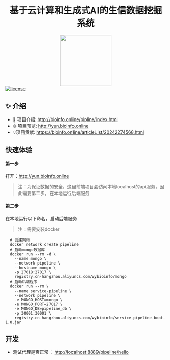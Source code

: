 

<h1 align="center">基于云计算和生成式AI的生信数据挖掘系统</h1>



<div align="center">
  <a href="https://bioinfo.online/pipline/index.html">	<img src="https://bioinfo.online/logo.svg"  style="    width: 10rem;"></a>
</div>

<a href="https://github.com/WinmezzZ/react-antd-admin/blob/master/LICENSE">
  <img src="https://img.shields.io/github/license/mashape/apistatus.svg" alt="license">
</a>

## ✨ 介绍

+ 📜 项目介绍: <http://bioinfo.online/pipline/index.html>
+ 🌐 项目预览: <http://yun.bioinfo.online>
+ 💡项目贡献: <https://bioinfo.online/articleList/20242274568.html>

## 快速体验
#### 第一步
打开：<http://yun.bioinfo.online>
> 注：为保证数据的安全，这里前端项目会访问本地localhost的api服务，因此需要第二步，在本地运行后端服务
#### 第二步
在本地运行以下命名，启动后端服务
> 注：需要安装docker
```
  # 创建网络
  docker network create pipeline
  # 启动mongo数据库
  docker run --rm -d \
    --name mongo \
    --network pipeline \
    --hostname mongo \
    -p 27018:27017 \
    registry.cn-hangzhou.aliyuncs.com/wybioinfo/mongo
  # 启动后端程序
  docker run --rm \
    --name service-pipeline \
    --network pipeline \
    -e MONGO_HOST=mongo \
    -e MONGO_PORT=27017 \
    -e MONGO_DB=pipeline_db \ 
    -p 30001:30001 \
    registry.cn-hangzhou.aliyuncs.com/wybioinfo/service-pipeline-boot-1.0.jar
```



## 开发
+ 测试代理是否正常： <http://localhost:8889/pipeline/hello>

